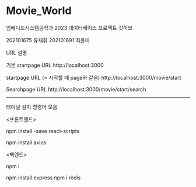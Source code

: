 # Movie_World

임베디드시스템공학과 2023 데이터베이스 프로젝트 깃허브

202101675 유재휘
202101691 최윤미

URL 설명

기본 startpage URL
http://localhost:3000

startpage URL (= 시작할 때 page와 같음)
http://localhost:3000/movie/start

Searchpage URL
http://localhost:3000/movie/start/search

------------------------------------------------

터미널 설치 명령어 모음

<프론트엔드>

npm install -save react-scripts

npm install axios

<백엔드>

npm i

npm install express
npm i redis
